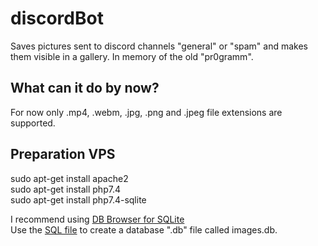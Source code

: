 # discordBot
Saves pictures sent to discord channels "general" or "spam" and makes them visible in a gallery.
In memory of the old "pr0gramm".

## What can it do by now?

For now only .mp4, .webm, .jpg, .png and .jpeg file extensions are supported.

## Preparation VPS
sudo apt-get install apache2\
sudo apt-get install php7.4\
sudo apt-get install php7.4-sqlite


I recommend using [DB Browser for SQLite](https://sqlitebrowser.org/)\
Use the [SQL file](https://github.com/shananiki/discordBot/blob/main/createDB.sql) to create a database ".db" file called images.db.



